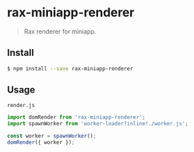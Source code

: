 # rax-miniapp-renderer

> Rax renderer for miniapp.

## Install

```bash
$ npm install --save rax-miniapp-renderer
```

## Usage

`render.js`
```js
import domRender from 'rax-miniapp-renderer';
import spawnWorker from 'worker-loader?inline!./worker.js';

const worker = spawnWorker();
domRender({ worker });
```
